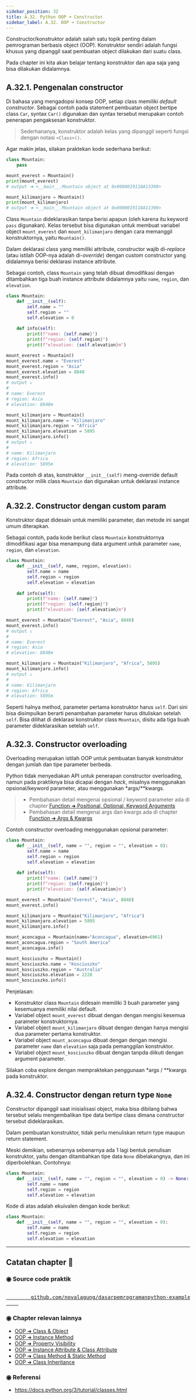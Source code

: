 ```yaml
---
sidebar_position: 32
title: A.32. Python OOP ➜ Constructor
sidebar_label: A.32. OOP ➜ Constructor
---
```


Constructor/konstruktor adalah salah satu topik penting dalam pemrograman berbasis object (OOP). Konstruktor sendiri adalah fungsi khusus yang dipanggil saat pembuatan object dilakukan dari suatu class.

Pada chapter ini kita akan belajar tentang konstruktor dan apa saja yang bisa dilakukan didalamnya.

## A.32.1. Pengenalan constructor

Di bahasa yang mengadopsi konsep OOP, setiap class memiliki *default constructor*. Sebagai contoh pada statement pembuatan object bertipe class `Car`, syntax `Car()` digunakan dan syntax tersebut merupakan contoh penerapan pengaksesan konstruktor.

> Sederhananya, konstruktor adalah kelas yang dipanggil seperti fungsi dengan notasi `<Class>()`.

Agar makin jelas, silakan praktekan kode sederhana berikut:

```python
class Mountain:
    pass

mount_everest = Mountain()
print(mount_everest)
# output ➜ <__main__.Mountain object at 0x0000019118A13390>

mount_kilimanjaro = Mountain()
print(mount_kilimanjaro)
# output ➜ <__main__.Mountain object at 0x0000019118A11390>
```

Class `Mountain` dideklarasikan tanpa berisi apapun (oleh karena itu keyword `pass` digunakan). Kelas tersebut bisa digunakan untuk membuat variabel object `mount_everest` dan `mount_kilimanjaro` dengan cara memanggil konstruktornya, yaitu `Mountain()`.

Dalam deklarasi class yang memiliki attribute, constructor wajib di-*replace* (atau istilah OOP-nya adalah di-*override*) dengan custom constructor yang didalamnya berisi deklarasi instance attribute.

Sebagai contoh, class `Mountain` yang telah dibuat dimodifikasi dengan ditambahkan tiga buah instance attribute didalamnya yaitu `name`, `region`, dan `elevation`.

```python
class Mountain:
    def __init__(self):
        self.name = ""
        self.region = ""
        self.elevation = 0
    
    def info(self):
        print(f"name: {self.name}")
        print(f"region: {self.region}")
        print(f"elevation: {self.elevation}m")

mount_everest = Mountain()
mount_everest.name = "Everest"
mount_everest.region = "Asia"
mount_everest.elevation = 8848
mount_everest.info()
# output ↓
#
# name: Everest
# region: Asia
# elevation: 8848m

mount_kilimanjaro = Mountain()
mount_kilimanjaro.name = "Kilimanjaro"
mount_kilimanjaro.region = "Africa"
mount_kilimanjaro.elevation = 5895
mount_kilimanjaro.info()
# output ↓
#
# name: Kilimanjaro
# region: Africa
# elevation: 5895m
```

Pada contoh di atas, konstruktor `__init__(self)` meng-override default constructor milik class `Mountain` dan digunakan untuk deklarasi instance attribute.

## A.32.2. Constructor dengan custom param

Konstruktor dapat didesain untuk memiliki parameter, dan metode ini sangat umum diterapkan.

Sebagai contoh, pada kode berikut class `Mountain` konstruktornya dimodifikasi agar bisa menampung data argument untuk parameter `name`, `region`, dan `elevation`.

```python
class Mountain:
    def __init__(self, name, region, elevation):
        self.name = name
        self.region = region
        self.elevation = elevation
    
    def info(self):
        print(f"name: {self.name}")
        print(f"region: {self.region}")
        print(f"elevation: {self.elevation}m")

mount_everest = Mountain("Everest", "Asia", 8848)
mount_everest.info()
# output ↓
#
# name: Everest
# region: Asia
# elevation: 8848m

mount_kilimanjaro = Mountain("Kilimanjaro", "Africa", 5895)
mount_kilimanjaro.info()
# output ↓
#
# name: Kilimanjaro
# region: Africa
# elevation: 5895m
```

Seperti halnya method, parameter pertama konstruktor harus `self`. Dari sini bisa disimpulkan berarti penambahan parameter harus dituliskan setelah `self`. Bisa dilihat di deklarasi konstruktor class `Mountain`, disitu ada tiga buah parameter dideklarasikan setelah `self`.

## A.32.3. Constructor overloading

Overloading merupakan istilah OOP untuk pembuatan banyak konstruktor dengan jumlah dan tipe parameter berbeda.

Python tidak menyediakan API untuk penerapan constructor overloading, namun pada praktiknya bisa dicapai dengan *hack*, misalnya menggunakan opsional/keyword parameter, atau menggunakan \*args/\*\*kwargs.

> - Pembahasan detail mengenai opsional / keyword parameter ada di chapter [Function ➜ Positional, Optional, Keyword Arguments](/basic/positional-optional-keyword-argument)
> - Pembahasan detail mengenai args dan kwargs ada di chapter [Function ➜ Args & Kwargs](/basic/args-kwargs)

Contoh constructor overloading menggunakan opsional parameter:

```python
class Mountain:
    def __init__(self, name = "", region = "", elevation = 0):
        self.name = name
        self.region = region
        self.elevation = elevation
    
    def info(self):
        print(f"name: {self.name}")
        print(f"region: {self.region}")
        print(f"elevation: {self.elevation}m")

mount_everest = Mountain("Everest", "Asia", 8848)
mount_everest.info()

mount_kilimanjaro = Mountain("Kilimanjaro", "Africa")
mount_kilimanjaro.elevation = 5895
mount_kilimanjaro.info()

mount_aconcagua = Mountain(name="Aconcagua", elevation=6961)
mount_aconcagua.region = "South America"
mount_aconcagua.info()

mount_kosciuszko = Mountain()
mount_kosciuszko.name = "Kosciuszko"
mount_kosciuszko.region = "Australia"
mount_kosciuszko.elevation = 2228
mount_kosciuszko.info()
```

Penjelasan:

- Konstruktor class `Mountain` didesain memiliki 3 buah parameter yang kesemuanya memiliki nilai default.
- Variabel object `mount_everest` dibuat dengan dengan mengisi kesemua parameter konstruktornya.
- Variabel object `mount_kilimanjaro` dibuat dengan dengan hanya mengisi dua parameter pertama konstruktor.
- Variabel object `mount_aconcagua` dibuat dengan dengan mengisi parameter `name` dan `elevation` saja pada pemanggilan konstruktor.
- Variabel object `mount_kosciuszko` dibuat dengan tanpda diikuti dengan argument parameter. 

Silakan coba explore dengan mempraktekan penggunaan \*args / \*\*kwargs pada konstruktor.

## A.32.4. Constructor dengan return type `None`

Constructor dipanggil saat inisialisasi object, maka bisa dibilang bahwa tersebut selalu mengembalikan tipe data bertipe class dimana constructor tersebut dideklarasikan.

Dalam pembuatan konstruktor, tidak perlu menuliskan return type maupun return statement.

Meski demikian, sebenarnya sebenarnya ada 1 lagi bentuk penulisan konstruktor, yaitu dengan ditambahkan tipe data `None` dibelakangnya, dan ini diperbolehkan. Contohnya:

```python
class Mountain:
    def __init__(self, name = "", region = "", elevation = 0) -> None:
        self.name = name
        self.region = region
        self.elevation = elevation
```

Kode di atas adalah ekuivalen dengan kode berikut:

```python
class Mountain:
    def __init__(self, name = "", region = "", elevation = 0):
        self.name = name
        self.region = region
        self.elevation = elevation
```


---

<div class="section-footnote">

## Catatan chapter 📑

### ◉ Source code praktik

<pre>
    <a href="https://github.com/novalagung/dasarpemrogramanpython-example/tree/master/class-constructor">
        github.com/novalagung/dasarpemrogramanpython-example/../class-constructor
    </a>
</pre>

### ◉ Chapter relevan lainnya

- [OOP ➜ Class & Object](/basic/class-object)
- [OOP ➜ Instance Method](/basic/instance-method)
- [OOP ➜ Property Visibility](/basic/property-visibility)
- [OOP ➜ Instance Attribute & Class Attribute](/basic/instance-attribute-class-attribute)
- [OOP ➜ Class Method & Static Method](/basic/class-method-static-method)
- [OOP ➜ Class Inheritance](#)

### ◉ Referensi

- https://docs.python.org/3/tutorial/classes.html

</div>
